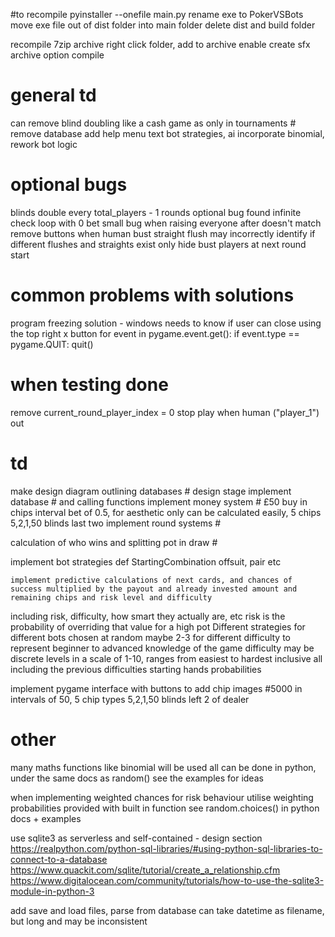 #to recompile
pyinstaller --onefile main.py
rename exe to PokerVSBots
move exe file out of dist folder into main folder
delete dist and build folder

recompile 7zip archive
right click folder, add to archive 
enable create sfx archive option
compile



# general td
can remove blind doubling like a cash game as only in tournaments #
remove database
add help menu text
bot strategies, ai
incorporate binomial, rework bot logic



# optional bugs 
blinds double every total_players - 1 rounds
optional bug found infinite check loop with 0 bet
small bug when raising everyone after doesn't match
remove buttons when human bust
straight flush may incorrectly identify if different flushes and straights exist
only hide bust players at next round start


# common problems with solutions
program freezing
solution - windows needs to know if user can close using the top right x button
for event in pygame.event.get():
    if event.type == pygame.QUIT:
        quit()


# when testing done
remove current_round_player_index = 0
stop play when human ("player_1") out

# td
make design diagram outlining databases # design stage
implement database # and calling functions
implement money system # £50 buy in chips interval bet of 0.5, for aesthetic only can be calculated easily, 5 chips 5,2,1,50 blinds last two 
implement round systems #

calculation of who wins  and splitting pot in draw #

implement bot strategies
    def StartingCombination
        offsuit, pair etc

    implement predictive calculations of next cards, and chances of success multiplied by the payout and already invested amount and remaining chips and risk level and difficulty
including risk, difficulty, how smart they actually are, etc
    risk is the probability of overriding that value for a high pot
Different strategies for different bots chosen at random maybe 2-3 for different difficulty to represent beginner to advanced knowledge of the game
difficulty may be discrete levels in a scale of 1-10, ranges from easiest to hardest inclusive all including the previous difficulties
starting hands probabilities

implement pygame interface with buttons
to add chip images #5000 in intervals of 50, 5 chip types 5,2,1,50 blinds left 2 of dealer

# other
many maths functions like binomial will be used
    all can be done in python, under the same docs as random()
    see the examples for ideas

when implementing weighted chances for risk behaviour
    utilise weighting probabilities provided with built in function
    see random.choices() in python docs + examples

use sqlite3 as serverless and self-contained - design section
    https://realpython.com/python-sql-libraries/#using-python-sql-libraries-to-connect-to-a-database
    https://www.quackit.com/sqlite/tutorial/create_a_relationship.cfm
    https://www.digitalocean.com/community/tutorials/how-to-use-the-sqlite3-module-in-python-3

    
add save and load files, parse from database
    can take datetime as filename, but long and may be inconsistent
